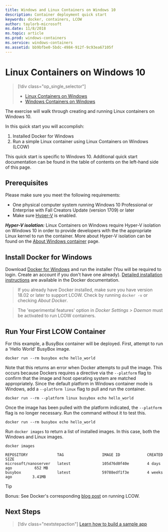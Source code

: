 ```yaml
---
title: Windows and Linux Containers on Windows 10
description: Container deployment quick start
keywords: docker, containers, LCOW
author: taylorb-microsoft
ms.date: 11/8/2018
ms.topic: article
ms.prod: windows-containers
ms.service: windows-containers
ms.assetid: bb9bfbe0-5bdc-4984-912f-9c93ea67105f
---
```


# Linux Containers on Windows 10

> [!div class="op_single_selector"]
> - [Linux Containers on Windows](quick-start-windows-10-linux.md)
> - [Windows Containers on Windows](quick-start-windows-10.md)

The exercise will walk through creating and running Linux containers on Windows 10.

In this quick start you will accomplish:

1. Installed Docker for Windows
2. Run a simple Linux container using Linux Containers on Windows (LCOW)

This quick start is specific to Windows 10. Additional quick start documentation can be found in the table of contents on the left-hand side of this page.

## Prerequisites

Please make sure you meet the following requirements:
- One physical computer system running Windows 10 Professional or Enterprise with Fall Creators Update (version 1709) or later
- Make sure [Hyper-V](https://docs.microsoft.com/en-us/virtualization/hyper-v-on-windows/reference/hyper-v-requirements) is enabled.

***Hyper-V isolation:***
Linux Containers on Windows require Hyper-V isolation on Windows 10 in order to provide developers with the the appropriate Linux kernel to run the container. More about Hyper-V isolation can be found on the [About Windows container](../about/index.md) page.

## Install Docker for Windows

Download [Docker for Windows](https://store.docker.com/editions/community/docker-ce-desktop-windows) and run the installer (You will be required to login. Create an account if you don't have one already). [Detailed installation instructions](https://docs.docker.com/docker-for-windows/install) are available in the Docker documentation.

> If you already have Docker installed, make sure you have version 18.02 or later to support LCOW. Check by running `docker -v` or checking *About Docker*.

> The 'experimental features' option in *Docker Settings > Daemon* must be activated to run LCOW containers.

## Run Your First LCOW Container

For this example, a BusyBox container will be deployed. First, attempt to run a 'Hello World' BusyBox image.

```console
docker run --rm busybox echo hello_world
```

Note that this returns an error when Docker attempts to pull the image. This occurs because Dockers requires a directive via the `--platform` flag to confirm that the image and host operating system are matched appropriately. Since the default platform in Windows container mode is Windows, add a `--platform linux` flag to pull and run the container.

```console
docker run --rm --platform linux busybox echo hello_world
```

Once the image has been pulled with the platform indicated, the `--platform` flag is no longer necessary. Run the command without it to test this.

```console
docker run --rm busybox echo hello_world
```

Run `docker images` to return a list of installed images. In this case, both the Windows and Linux images.

```console
docker images

REPOSITORY             TAG                 IMAGE ID            CREATED             SIZE
microsoft/nanoserver   latest              105d76d0f40e        4 days ago          652 MB
busybox                latest              59788edf1f3e        4 weeks ago         3.41MB
```

> [!TIP]
> Bonus: See Docker's corresponding [blog post](https://blog.docker.com/2018/02/docker-for-windows-18-02-with-windows-10-fall-creators-update/) on running LCOW.

## Next Steps

> [!div class="nextstepaction"]
> [Learn how to build a sample app](./building-sample-app.md)